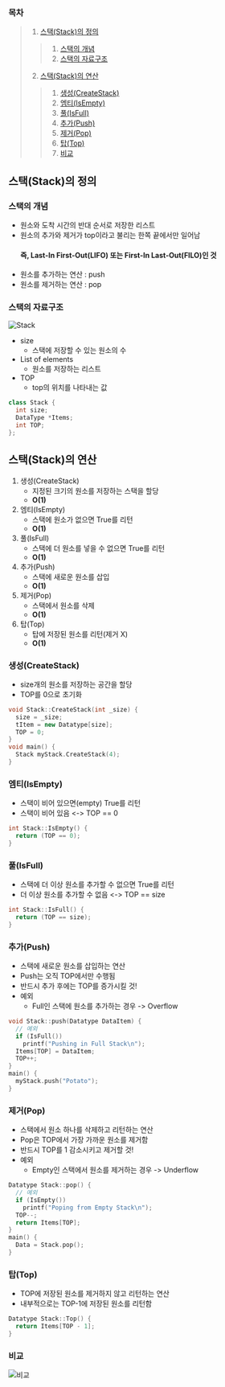 ### 목차
> 1. [스택(Stack)의 정의](#스택stack의-정의)
>> 1) [스택의 개념](#스택의-개념)
>> 2) [스택의 자료구조](#스택의-자료구조)
> 2. [스택(Stack)의 연산](#스택stack의-연산)
>> 1) [생성(CreateStack)](#생성createstack)
>> 2) [엠티(IsEmpty)](#엠티isempty)
>> 3) [풀(IsFull)](#풀isfull)
>> 4) [추가(Push)](#추가push)
>> 5) [제거(Pop)](#제거pop)
>> 6) [탑(Top)](#탑top)
>> 7) [비교](#비교)


## 스택(Stack)의 정의

### 스택의 개념
- 원소와 도착 시간의 반대 순서로 저장한 리스트
- 원소의 추가와 제거가 top이라고 불리는 한쪽 끝에서만 일어남
    #### 즉, Last-In First-Out(LIFO) 또는 First-In Last-Out(FILO)인 것
- 원소를 추가하는 연산 : push
- 원소를 제거하는 연산 : pop

### 스택의 자료구조
![Stack](https://user-images.githubusercontent.com/57928612/105667203-30f5ba00-5f1e-11eb-9c14-32936b1fb241.png)
- size
  - 스택에 저장할 수 있는 원소의 수
- List of elements
  - 원소를 저장하는 리스트
- TOP
  - top의 위치를 나타내는 값
```cpp
class Stack {
  int size;
  DataType *Items;
  int TOP;
};
```

## 스택(Stack)의 연산
1. 생성(CreateStack)
    - 지정된 크기의 원소를 저장하는 스택을 할당
    - **O(1)**
2. 엠티(IsEmpty)
    - 스택에 원소가 없으면 True를 리턴
    - **O(1)**
3. 풀(IsFull)
    - 스택에 더 원소를 넣을 수 없으면 True를 리턴
    - **O(1)**
4. 추가(Push)
    - 스택에 새로운 원소를 삽입
    - **O(1)**
5. 제거(Pop)
    - 스택에서 원소를 삭제
    - **O(1)**
6. 탑(Top)
    - 탑에 저장된 원소를 리턴(제거 X)
    - **O(1)**

### 생성(CreateStack)
- size개의 원소를 저장하는 공간을 할당
- TOP를 0으로 초기화
```cpp
void Stack::CreateStack(int _size) {
  size = _size;
  tItem = new Datatype[size];
  TOP = 0;
}
void main() {
  Stack myStack.CreateStack(4);
}
```

### 엠티(IsEmpty)
- 스택이 비어 있으면(empty) True를 리턴
- 스택이 비어 있음 <-> TOP == 0
```cpp
int Stack::IsEmpty() {
  return (TOP == 0);
}
```

### 풀(IsFull)
- 스택에 더 이상 원소를 추가할 수 없으면 True를 리턴
- 더 이상 원소를 추가할 수 없음 <-> TOP == size
```cpp
int Stack::IsFull() {
  return (TOP == size);
}
```

### 추가(Push)
- 스택에 새로운 원소를 삽입하는 연산
- Push는 오직 TOP에서만 수행됨
- 반드시 추가 후에는 TOP를 증가시킬 것!
- 예외
  - Full인 스택에 원소를 추가하는 경우 -> Overflow
```cpp
void Stack::push(Datatype DataItem) {
  // 예외
  if (IsFull())
    printf("Pushing in Full Stack\n");
  Items[TOP] = DataItem;
  TOP++;
}
main() {
  myStack.push("Potato");
}
```

### 제거(Pop)
- 스택에서 원소 하나를 삭제하고 리턴하는 연산
- Pop은 TOP에서 가장 가까운 원소를 제거함
- 반드시 TOP를 1 감소시키고 제거할 것!
- 예외
  - Empty인 스택에서 원소를 제거하는 경우 -> Underflow
```cpp
Datatype Stack::pop() {
  // 예외
  if (IsEmpty())
    printf("Poping from Empty Stack\n");
  TOP--;
  return Items[TOP];
}
main() {
  Data = Stack.pop();
}
```

### 탑(Top)
- TOP에 저장된 원소를 제거하지 않고 리턴하는 연산
- 내부적으로는 TOP-1에 저장된 원소를 리턴함
```cpp
Datatype Stack::Top() {
  return Items[TOP - 1];
}
```

### 비교
![비교](https://user-images.githubusercontent.com/57928612/105668106-0278de80-5f20-11eb-8780-9ecaa980a750.png)
